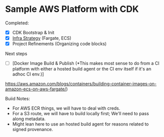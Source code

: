 # Sample AWS Platform with CDK

Completed:

- [x] CDK Bootstrap & Init
- [x] [Infra Strategy](https://github.com/aws-samples/aws-cdk-examples/tree/master/typescript/ecs/fargate-service-with-local-image) (Fargate, ECS)
- [x] Project Refinements (Organizing code blocks)

Next steps
- [ ] [Docker Image Build & Publish (*This makes most sense to do from a CI platform with either a hosted build agent or the CI env itself if it's an adhoc CI env.)]

https://aws.amazon.com/blogs/containers/building-container-images-on-amazon-ecs-on-aws-fargate/)

Buiid Notes:
- For AWS ECR things, we will have to deal with creds.
- For a S3 route, we will have to build locally first; We'll need to pass along metadata.
- Might lean here to use an hosted build agent for reasons related to signed provenance.
